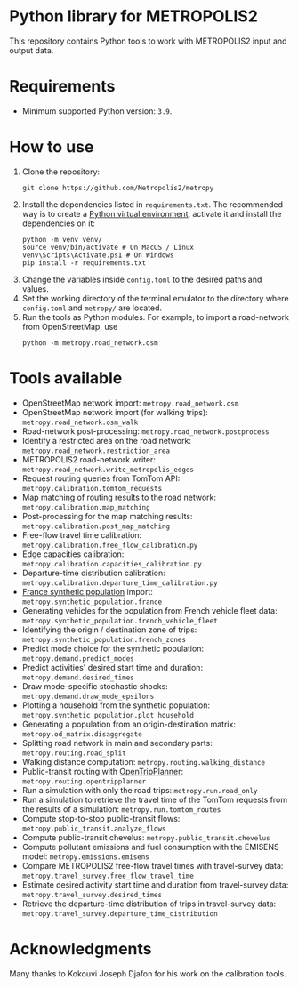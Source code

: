 # Python library for METROPOLIS2

This repository contains Python tools to work with METROPOLIS2 input and output data.

# Requirements

- Minimum supported Python version: `3.9`.

# How to use

1. Clone the repository:
   ```
   git clone https://github.com/Metropolis2/metropy
   ```
2. Install the dependencies listed in `requirements.txt`.
   The recommended way is to create a
   [Python virtual environment](https://docs.python.org/3/library/venv.html), activate it and
   install the dependencies on it:
   ```
   python -m venv venv/
   source venv/bin/activate # On MacOS / Linux
   venv\Scripts\Activate.ps1 # On Windows
   pip install -r requirements.txt
   ```
3. Change the variables inside `config.toml` to the desired paths and values.
4. Set the working directory of the terminal emulator to the directory where `config.toml` and
   `metropy/` are located.
5. Run the tools as Python modules.
   For example, to import a road-network from OpenStreetMap, use
   ```
   python -m metropy.road_network.osm
   ```

# Tools available

- OpenStreetMap network import: `metropy.road_network.osm`
- OpenStreetMap network import (for walking trips): `metropy.road_network.osm_walk`
- Road-network post-processing: `metropy.road_network.postprocess`
- Identify a restricted area on the road network: `metropy.road_network.restriction_area`
- METROPOLIS2 road-network writer: `metropy.road_network.write_metropolis_edges`
- Request routing queries from TomTom API: `metropy.calibration.tomtom_requests`
- Map matching of routing results to the road network: `metropy.calibration.map_matching`
- Post-processing for the map matching results: `metropy.calibration.post_map_matching`
- Free-flow travel time calibration: `metropy.calibration.free_flow_calibration.py`
- Edge capacities calibration: `metropy.calibration.capacities_calibration.py`
- Departure-time distribution calibration: `metropy.calibration.departure_time_calibration.py`
- [France synthetic population](https://github.com/eqasim-org/ile-de-france) import:
  `metropy.synthetic_population.france`
- Generating vehicles for the population from French vehicle fleet data:
  `metropy.synthetic_population.french_vehicle_fleet`
- Identifying the origin / destination zone of trips: `metropy.synthetic_population.french_zones`
- Predict mode choice for the synthetic population: `metropy.demand.predict_modes`
- Predict activities' desired start time and duration: `metropy.demand.desired_times`
- Draw mode-specific stochastic shocks: `metropy.demand.draw_mode_epsilons`
- Plotting a household from the synthetic population: `metropy.synthetic_population.plot_household`
- Generating a population from an origin-destination matrix: `metropy.od_matrix.disaggregate`
- Splitting road network in main and secondary parts: `metropy.routing.road_split`
- Walking distance computation: `metropy.routing.walking_distance`
- Public-transit routing with [OpenTripPlanner](http://www.opentripplanner.org/):
  `metropy.routing.opentripplanner`
- Run a simulation with only the road trips: `metropy.run.road_only`
- Run a simulation to retrieve the travel time of the TomTom requests from the results of a
  simulation: `metropy.run.tomtom_routes`
- Compute stop-to-stop public-transit flows: `metropy.public_transit.analyze_flows`
- Compute public-transit chevelus: `metropy.public_transit.chevelus`
- Compute pollutant emissions and fuel consumption with the EMISENS model:
  `metropy.emissions.emisens`
- Compare METROPOLIS2 free-flow travel times with travel-survey data:
  `metropy.travel_survey.free_flow_travel_time`
- Estimate desired activity start time and duration from travel-survey data:
  `metropy.travel_survey.desired_times`
- Retrieve the departure-time distribution of trips in travel-survey data:
  `metropy.travel_survey.departure_time_distribution`

# Acknowledgments

Many thanks to Kokouvi Joseph Djafon for his work on the calibration tools.
